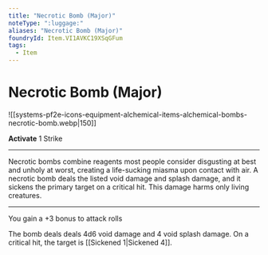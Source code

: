```yaml
---
title: "Necrotic Bomb (Major)"
noteType: ":luggage:"
aliases: "Necrotic Bomb (Major)"
foundryId: Item.VI1AVKC19XSqGFum
tags:
  - Item
---
```


# Necrotic Bomb (Major)
![[systems-pf2e-icons-equipment-alchemical-items-alchemical-bombs-necrotic-bomb.webp|150]]

**Activate** 1 Strike

* * *

Necrotic bombs combine reagents most people consider disgusting at best and unholy at worst, creating a life-sucking miasma upon contact with air. A necrotic bomb deals the listed void damage and splash damage, and it sickens the primary target on a critical hit. This damage harms only living creatures.

* * *

You gain a +3 bonus to attack rolls

The bomb deals deals 4d6 void damage and 4 void splash damage. On a critical hit, the target is [[Sickened 1|Sickened 4]].

